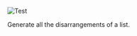 ![Test](https://github.com/philiprbrenan/MathDisarrangeList/workflows/Test/badge.svg)

Generate all the disarrangements of a list.